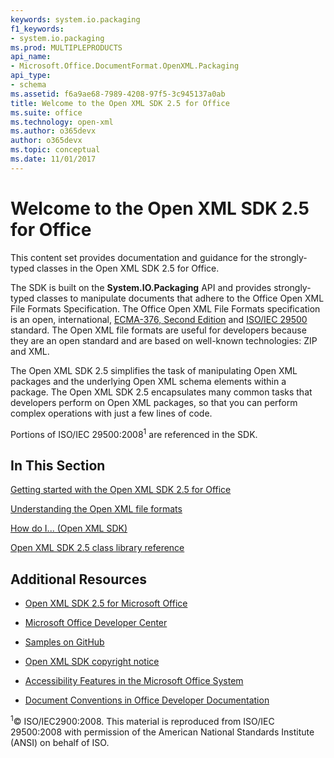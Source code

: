```yaml
---
keywords: system.io.packaging
f1_keywords:
- system.io.packaging
ms.prod: MULTIPLEPRODUCTS
api_name:
- Microsoft.Office.DocumentFormat.OpenXML.Packaging
api_type:
- schema
ms.assetid: f6a9ae68-7989-4208-97f5-3c945137a0ab
title: Welcome to the Open XML SDK 2.5 for Office
ms.suite: office
ms.technology: open-xml
ms.author: o365devx
author: o365devx
ms.topic: conceptual
ms.date: 11/01/2017
---
```

# Welcome to the Open XML SDK 2.5 for Office

This content set provides documentation and guidance for the
strongly-typed classes in the Open XML SDK 2.5 for Office.

The SDK is built on the **System.IO.Packaging**
API and provides strongly-typed classes to manipulate documents that
adhere to the Office Open XML File Formats Specification. The Office
Open XML File Formats specification is an open, international,
[ECMA-376, Second Edition](http://www.ecma-international.org/publications/standards/Ecma-376.htm)
and [ISO/IEC 29500](http://www.iso.org/iso/iso_catalogue/catalogue_tc/catalogue_detail.htm?csnumber=51463)
standard. The Open XML file formats are useful for developers because
they are an open standard and are based on well-known technologies: ZIP
and XML.

The Open XML SDK 2.5 simplifies the task of manipulating Open XML
packages and the underlying Open XML schema elements within a package.
The Open XML SDK 2.5 encapsulates many common tasks that developers
perform on Open XML packages, so that you can perform complex operations
with just a few lines of code.

Portions of ISO/IEC 29500:2008<sup>1</sup> are referenced in the SDK.


## In This Section 

[Getting started with the Open XML SDK 2.5 for Office](getting-started.md)  

[Understanding the Open XML file formats](understanding-the-open-xml-file-formats.md)  

[How do I... (Open XML SDK)](how-do-i.md)  

[Open XML SDK 2.5 class library reference](http://msdn.microsoft.com/library/36c8a76e-ce1b-5959-7e85-5d77db7f46d6(Office.15).aspx)  


## Additional Resources

-   [Open XML SDK 2.5 for Microsoft Office](http://www.microsoft.com/en-us/download/details.aspx?id=30425)

-   [Microsoft Office Developer Center](http://msdn.microsoft.com/en-us/office/default.aspx)

-   [Samples on GitHub](https://github.com/OfficeDev)

-   [Open XML SDK copyright notice](http://msdn.microsoft.com/library/6165f4ad-2e4d-4852-921a-087782af364d(Office.15).aspx)

-   [Accessibility Features in the Microsoft Office System](http://go.microsoft.com/fwlink/?LinkID=35092&clcid=0x409)

-   [Document Conventions in Office Developer Documentation](http://msdn.microsoft.com/en-us/office/aa905365.aspx)

<sup>1</sup>© ISO/IEC2900:2008. This material is reproduced from ISO/IEC
29500:2008 with permission of the American National Standards Institute
(ANSI) on behalf of ISO.
